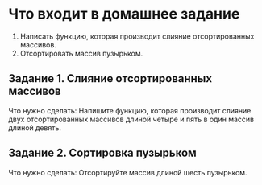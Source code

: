 # Что входит в домашнее задание
1. Написать функцию, которая производит слияние отсортированных массивов.
2. Отсортировать массив пузырьком.

## Задание 1. Слияние отсортированных массивов
Что нужно сделать:
Напишите функцию, которая производит слияние двух отсортированных массивов длиной четыре и пять в один массив длиной девять.


## Задание 2. Сортировка пузырьком
Что нужно сделать:
Отсортируйте массив длиной шесть пузырьком.